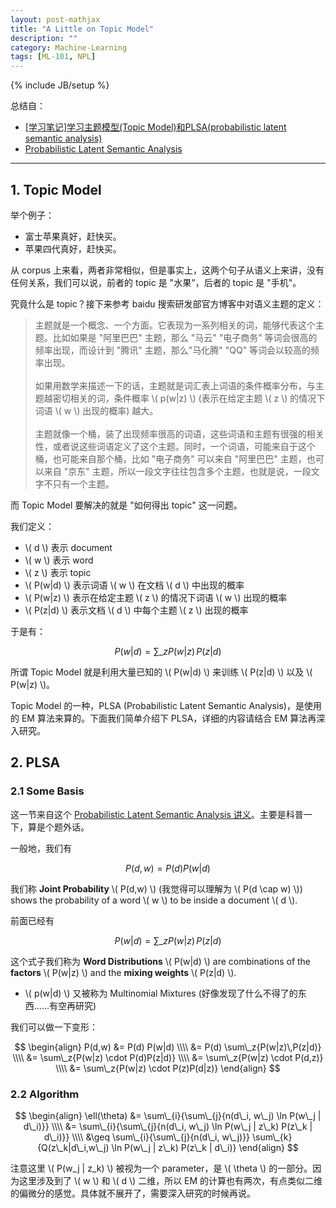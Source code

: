 ```yaml
---
layout: post-mathjax
title: "A Little on Topic Model"
description: ""
category: Machine-Learning
tags: [ML-101, NPL]
---
```

{% include JB/setup %}

总结自：

* [[学习笔记]学习主题模型(Topic Model)和PLSA(probabilistic latent semantic analysis)](http://blog.csdn.net/hxxiaopei/article/details/7617838)
* [Probabilistic Latent Semantic Analysis](http://www.inf.ed.ac.uk/teaching/courses/dme/studpres0809/damianou_pavlopoulos.pdf)

-----

## 1. Topic Model

举个例子：

* 富士苹果真好，赶快买。
* 苹果四代真好，赶快买。

从 corpus 上来看，两者非常相似，但是事实上，这两个句子从语义上来讲，没有任何关系，我们可以说，前者的 topic 是 "水果"，后者的 topic 是 "手机"。

究竟什么是 topic？接下来参考 baidu 搜索研发部官方博客中对语义主题的定义： 

> 主题就是一个概念、一个方面。它表现为一系列相关的词，能够代表这个主题。比如如果是 "阿里巴巴" 主题，那么 "马云" "电子商务" 等词会很高的频率出现，而设计到 "腾讯" 主题，那么"马化腾" "QQ" 等词会以较高的频率出现。  
> <br/>
> 如果用数学来描述一下的话，主题就是词汇表上词语的条件概率分布，与主题越密切相关的词，条件概率 \\( p(w|z) \\) (表示在给定主题 \\( z \\) 的情况下词语 \\( w \\) 出现的概率) 越大。  
> <br/>
> 主题就像一个桶，装了出现频率很高的词语，这些词语和主题有很强的相关性，或者说这些词语定义了这个主题。同时，一个词语，可能来自于这个桶，也可能来自那个桶，比如 "电子商务" 可以来自 "阿里巴巴" 主题，也可以来自 "京东" 主题，所以一段文字往往包含多个主题，也就是说，一段文字不只有一个主题。

而 Topic Model 要解决的就是 "如何得出 topic" 这一问题。

我们定义：

* \\( d \\) 表示 document
* \\( w \\) 表示 word
* \\( z \\) 表示 topic
* \\( P(w|d) \\) 表示词语 \\( w \\) 在文档 \\( d \\) 中出现的概率
* \\( P(w|z) \\) 表示在给定主题 \\( z \\) 的情况下词语 \\( w \\) 出现的概率
* \\( P(z|d) \\) 表示文档 \\( d \\) 中每个主题 \\( z \\) 出现的概率

于是有：

$$
	P(w|d) = \sum\_z{P(w|z)\,P(z|d)}
$$

所谓 Topic Model 就是利用大量已知的 \\( P(w|d) \\) 来训练 \\( P(z|d) \\) 以及 \\( P(w|z) \\)。

Topic Model 的一种，PLSA (Probabilistic Latent Semantic Analysis)，是使用的 EM 算法来算的。下面我们简单介绍下 PLSA，详细的内容请结合 EM 算法再深入研究。

## 2. PLSA

### 2.1 Some Basis

这一节来自这个 [Probabilistic Latent Semantic Analysis 讲义](http://www.inf.ed.ac.uk/teaching/courses/dme/studpres0809/damianou_pavlopoulos.pdf)。主要是科普一下，算是个题外话。

一般地，我们有

$$
	P(d,w) = P(d) P(w|d)
$$

我们称 **Joint Probability** \\( P(d,w) \\) (我觉得可以理解为 \\( P(d \cap w) \\)) shows the probability of a word \\( w \\) to be inside a document \\( d \\).

前面已经有

$$
	P(w|d) = \sum\_z{P(w|z)\,P(z|d)}
$$

这个式子我们称为 **Word Distributions** \\( P(w|d) \\) are combinations of the **factors** \\( P(w|z) \\) and the **mixing weights** \\( P(z|d) \\).

* \\( p(w|d) \\) 又被称为 Multinomial Mixtures (好像发现了什么不得了的东西……有空再研究)

我们可以做一下变形：

$$
\begin{align}
	P(d,w) 
	&= P(d) P(w|d) \\\\
	&= P(d) \sum\_z{P(w|z)\,P(z|d)} \\\\
	&= \sum\_z{P(w|z) \cdot P(d)P(z|d)} \\\\
	&= \sum\_z{P(w|z) \cdot P(d,z)} \\\\
	&= \sum\_z{P(w|z) \cdot P(z)P(d|z)}
\end{align} 
$$

### 2.2 Algorithm

$$
\begin{align}
	\ell(\theta) 
	&= \sum\_{i}{\sum\_{j}{n(d\_i, w\_j) \ln P(w\_j | d\_i)}} \\\\
	&= \sum\_{i}{\sum\_{j}{n(d\_i, w\_j) \ln P(w\_j | z\_k) P(z\_k | d\_i)}} \\\\
	&\geq \sum\_{i}{\sum\_{j}{n(d\_i, w\_j)}} \sum\_{k}{Q(z\_k|d\_i,w\_j) \ln P(w\_j | z\_k) P(z\_k | d\_i)}
\end{align} 
$$

注意这里 \\( P(w\_j | z\_k) \\) 被视为一个 parameter，是 \\( \theta \\) 的一部分。因为这里涉及到了 \\( w \\) 和 \\( d \\) 二维，所以 EM 的计算也有两次，有点类似二维的偏微分的感觉。具体就不展开了，需要深入研究的时候再说。
